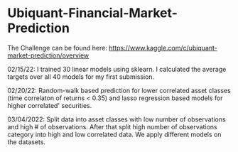 # Ubiquant-Financial-Market-Prediction

The Challenge can be found here:
https://www.kaggle.com/c/ubiquant-market-prediction/overview

02/15/22: I trained 30 linear models using sklearn. I calculated the average targets over all 40 models for my first submission.

02/20/22: Random-walk based prediction for lower correlated asset classes (time correlaton of returns < 0.35) and lasso regression based models for higher correlated' securities.

03/04/2022: Split data into asset classes with low number of observations and high # of observations. After that split high number of observations category into high and low correlated data. We apply different models on the datasets.
